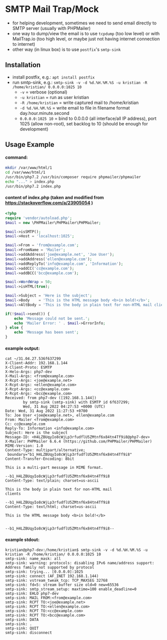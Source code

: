 # SMTP Mail Trap/Mock

- for helping development, sometimes we need to send email directly to SMTP server (usually with PHPMailer)
- one way to dump/view the email is to use `tcpdump` (too low level) or with MailTrap.io (too high level, or maybe just not having internet connection to internet)
- other way (in linux box) is to use `postfix`'s `smtp-sink`

## Installation
- install postfix, e.g.: `apt install postfix`
- run smtp-sink, e.g.: `smtp-sink -v -d %d.%H.%M.%S -u kristian -R /home/kristian/ 0.0.0.0:1025 10`
    - `-v` = verbose (optional)
    - `-u kristian` = run as user kristian
    - `-R /home/kristian` = write captured mail to /home/kristian
    - `-d %d.%H.%M.%S` = write email to file in filename format day.hour.minute.second
    - `0.0.0.0:1025 10` = bind to 0.0.0.0 (all interface/all IP address), port 1025 (allow non-root), set backlog to 10 (should be enough for development)

## Usage Example
#### command:

```bash
mkdir /var/www/html/1
cd /var/www/html/1
/usr/bin/php7.2 /usr/bin/composer require phpmailer/phpmailer
echo "..." > index.php
/usr/bin/php7.2 index.php
```

#### content of index.php (taken and modified from https://stackoverflow.com/a/23905054 )

```php
<?php
require 'vendor/autoload.php';
$mail = new \PHPMailer\PHPMailer\PHPMailer;

$mail->isSMTP();
$mail->Host = 'localhost:1025';

$mail->From = 'from@example.com';
$mail->FromName = 'Mailer';
$mail->addAddress('joe@example.net', 'Joe User');
$mail->addAddress('ellen@example.com');
$mail->addReplyTo('info@example.com', 'Information');
$mail->addCC('cc@example.com');
$mail->addBCC('bcc@example.com');

$mail->WordWrap = 50;
$mail->isHTML(true);

$mail->Subject = 'Here is the subject';
$mail->Body    = 'This is the HTML message body <b>in bold!</b>';
$mail->AltBody = 'This is the body in plain text for non-HTML mail clients';

if(!$mail->send()) {
    echo 'Message could not be sent.';
    echo 'Mailer Error: ' . $mail->ErrorInfo;
} else {
    echo 'Message has been sent';
}
```

#### example output:

```
cat ~/31.04.27.536f637299 
X-Client-Addr: 192.168.1.144
X-Client-Proto: ESMTP
X-Helo-Args: php7-dev
X-Mail-Args: <from@example.com>
X-Rcpt-Args: <joe@example.net>
X-Rcpt-Args: <ellen@example.com>
X-Rcpt-Args: <cc@example.com>
X-Rcpt-Args: <bcc@example.com>
Received: from php7-dev ([192.168.1.144])
        by smtp-sink (smtp-sink) with ESMTP id 6f637299;
        Wed, 31 Aug 2022 04:27:53 +0000 (UTC)
Date: Wed, 31 Aug 2022 11:27:53 +0700
To: Joe User <joe@example.net>, ellen@example.com
From: Mailer <from@example.com>
Cc: cc@example.com
Reply-To: Information <info@example.com>
Subject: Here is the subject
Message-ID: <H4LZBUqyIo8cWjLp3rfudflU5ZMtnf6x84tn4Tf9i8@php7-dev>
X-Mailer: PHPMailer 6.6.4 (https://github.com/PHPMailer/PHPMailer)
MIME-Version: 1.0
Content-Type: multipart/alternative;
 boundary="b1_H4LZBUqyIo8cWjLp3rfudflU5ZMtnf6x84tn4Tf9i8"
Content-Transfer-Encoding: 8bit

This is a multi-part message in MIME format.

--b1_H4LZBUqyIo8cWjLp3rfudflU5ZMtnf6x84tn4Tf9i8
Content-Type: text/plain; charset=us-ascii

This is the body in plain text for non-HTML mail
clients

--b1_H4LZBUqyIo8cWjLp3rfudflU5ZMtnf6x84tn4Tf9i8
Content-Type: text/html; charset=us-ascii

This is the HTML message body <b>in bold!</b>


--b1_H4LZBUqyIo8cWjLp3rfudflU5ZMtnf6x84tn4Tf9i8--
```

#### example stdout:

```
kristian@php7-dev:/home/kristian$ smtp-sink -v -d %d.%H.%M.%S -u kristian -R /home/kristian/ 0.0.0.0:1025 10
smtp-sink: name_mask: all
smtp-sink: warning: protocols: disabling IPv6 name/address support: Address family not supported by protocol
smtp-sink: trying... [0.0.0.0]:1025
smtp-sink: connect (AF_INET 192.168.1.144)
smtp-sink: vstream_tweak_tcp: TCP_MAXSEG 32768
smtp-sink: fd=5: stream buffer size old=0 new=65536
smtp-sink: smtp_stream_setup: maxtime=100 enable_deadline=0
smtp-sink: EHLO php7-dev
smtp-sink: MAIL FROM:<from@example.com>
smtp-sink: RCPT TO:<joe@example.net>
smtp-sink: RCPT TO:<ellen@example.com>
smtp-sink: RCPT TO:<cc@example.com>
smtp-sink: RCPT TO:<bcc@example.com>
smtp-sink: DATA
smtp-sink: .
smtp-sink: QUIT
smtp-sink: disconnect
```
